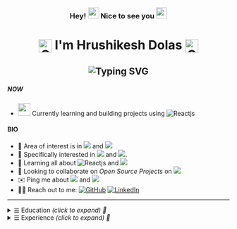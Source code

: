 <!-- Heading -->

<h3 align="center"> Hey! <img src="https://emojis.slackmojis.com/emojis/images/1531849430/4246/blob-sunglasses.gif?1531849430" width="25"/> Nice to see you <img src="https://media.giphy.com/media/hvRJCLFzcasrR4ia7z/giphy.gif" width="25"> </h3>
<h1 align="center"> <img align="center" alt="GIF" width="30"  src="https://media.giphy.com/media/H6KusZ8pzxtyymblnE/giphy.gif" width="25"/> I'm Hrushikesh Dolas <img align="center" alt="GIF" width="30"  src="https://media.giphy.com/media/H6KusZ8pzxtyymblnE/giphy.gif" width="25"/>  </h1>
<h2 align="center"> <img src="https://readme-typing-svg.herokuapp.com?font=Changa&duration=800&pause=3000&color=FFFFFF&center=true&random=true&width=1100&lines=Full+Stack+Web+Developer;Student+-+pursuing+Master+in+Information+Technology+-+Extension+%40+University+of+Technology+Sydney;ex-Release+Analyst+%40+Blue+Cross+Blue+Shield;ex-Programmer+Analyst+%40+Cognizant;Open+Source+Contributor;Undergrad+B.Tech.+Student+Alumni+%40+MIT+AOE+" alt="Typing SVG" /> </h2>

<!-- Description -->

##### NOW
- <img src="https://github.com/TheDudeThatCode/TheDudeThatCode/blob/master/Assets/Developer.gif" width="28"> Currently learning and building projects using <img alt="Reactjs" src="https://img.shields.io/badge/ReactJS-black?logo=react">

#### BIO

- 🔭 Area of interest is in <img src="https://img.shields.io/badge/Web Development-purple"> and <img src="https://img.shields.io/badge/Cybersecurity-ff0000">
- 🎯 Specifically interested in <img src="https://img.shields.io/badge/MERN Stack-blue"> and <img src="https://img.shields.io/badge/Pentesting-e9404c">.
- 🌱 Learning all about <img alt="Reactjs" src="https://img.shields.io/badge/ReactJS-black?logo=react"> and <img src="https://img.shields.io/badge/Offensive Security-008080">
- 🤝 Looking to collaborate on *Open Source Projects* on <img src="https://img.shields.io/badge/Web Development-purple">
- ✉️ Ping me about <img src="https://img.shields.io/badge/Javascript-yellow"> and <img src="https://img.shields.io/badge/NodeJS-2ea043">
- 🙋‍♂️ Reach out to me: <a href="mailto:hexadivine@gmail.com" target="_blank"><img alt="GitHub" src="https://img.shields.io/badge/-hexadivine@gmail.com-c14438?style=flat-square&logo=Gmail&logoColor=white"></a> <a href="https://www.linkedin.com/in/hrushikeshdolas/" target="_blank"><img alt="LinkedIn" src="https://img.shields.io/badge/-hrushikeshdolas-0a66c2?style=flat-square&logo=linkedin&logoColor=white"></a>

<hr>
<!-- Education -->

<details>
<summary><samp>&#9776;</samp> Education <i>(click to expand) 🔗 </i> </summary>
<br>

|         **University/College**        |                    **Degree**                   |           **Status**          | **Graduation** |
|:-------------------------------------:|:-----------------------------------------------:|:-----------------------------:|:--------------:|
| University of Technology, Sydney      | Masters in Information Technology - Extension   | Commencing Student (Feb 2024) |       NA       |
| Savitribai Phule Pune University      | Bachelors in Technology - Computer Engineering  |          CGPA - 8.17          |    July 2021   |
| Asian College of Science and Commerce | Maharashtra Higher Secondary School Certificate |              Pass             |    May 2017    |

</details>

<!-- Experience -->

<details>
<summary><samp>&#9776;</samp> Experience <i>(click to expand) 🔗 </i> </summary>
<br>

|  Company  |        Role        | Task                                                                                                                                                                                                                                                                                                                                                                                                                                                                                                                                                                                                                                                                                                                                                                                                                                                                                                                                                                              |        Period        | Location |
|:---------:|:------------------:|-----------------------------------------------------------------------------------------------------------------------------------------------------------------------------------------------------------------------------------------------------------------------------------------------------------------------------------------------------------------------------------------------------------------------------------------------------------------------------------------------------------------------------------------------------------------------------------------------------------------------------------------------------------------------------------------------------------------------------------------------------------------------------------------------------------------------------------------------------------------------------------------------------------------------------------------------------------------------------------|:--------------------:|:--------:|
| Cognizant | Programmer Analyst | **Client: Health Care Service Corporation** (Role: Release Analyst)<br><br>**INNOVATION TEAM**<br>• **Aim** : Automation and making release management process efficient<br>• Integrated **Jira** and **Service-Now** to **automate manual release<br>management tasks** by **30%** using **Node JS** and **REST APIs.**<br>• Built Dashboards & Structures in **Jira** using **JQLs** and **Rich Filters** for<br>the enterprise to monitor and manage changes, increasing release<br>management efficiency exponentially.<br>( Node JS Python \| Bash \| Jira)<br><br><br>**CORE TEAM** <br>• **Planned** and provided support for **implementation**, **verification** and<br>**rolling out** of **297 change requests**<br>• from **production and non-production** servers of **30 product teams**<br>• out of which 294 changes closed successfully and 3 unsuccessful<br>changes were **rolled out successfully.**<br>(Jira \| Service Now \| Planning \| Team-Management) |  Aug 2021 - Dec 2023 |  Remote  |
| Cognizant | Student Intern     | • Built and deployed **Splunk architecture** to **fetch, store, and visualise**<br>machine data on **AWS EC2 instances**.<br>• Learnt • Dev-Ops tools • Linux & Windows Server Administration •<br>Cloud, CI/CD, AWS Fundamentals                                                                                                                                                                                                                                                                                                                                                                                                                                                                                                                                                                                                                                                                                                                                                 | Jan 2021 – July 2021 |  Remote  |

</details>


